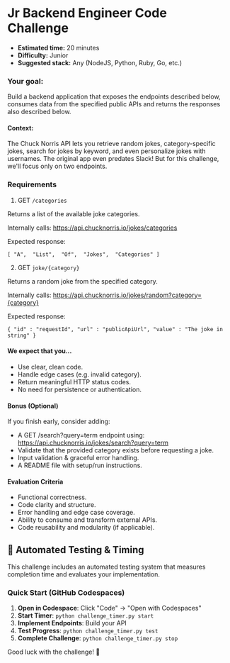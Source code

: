# Jr Backend Engineer Code Challenge

- **Estimated time:** 20 minutes
- **Difficulty:** Junior
- **Suggested stack:** Any (NodeJS, Python, Ruby, Go, etc.)

### Your goal:

Build a backend application that
exposes the endpoints described below, consumes data from the specified public APIs and returns the responses also described below.

#### Context: 
The Chuck Norris API lets you retrieve random jokes, category-specific jokes, search for jokes
by keyword, and even personalize jokes with usernames. The original app even predates Slack!
But for this challenge, we'll focus only on two endpoints.

### Requirements

1. GET `/categories`

Returns a list of the available joke categories.

Internally calls:
https://api.chucknorris.io/jokes/categories

Expected response:

`
[
    "A", 
    "List", 
    "Of", 
    "Jokes", 
    "Categories"
]
`

2. GET `joke/{category}`

Returns a random joke from the specified category.

Internally calls:
https://api.chucknorris.io/jokes/random?category={category}

Expected response:

`{
    "id" : "requestId",
    "url" : "publicApiUrl",
    "value" : "The joke in string"
}`

#### We expect that you...

* Use clear, clean code.
* Handle edge cases (e.g. invalid category).
* Return meaningful HTTP status codes.
* No need for persistence or authentication.

#### Bonus (Optional)

If you finish early, consider adding:
* A GET /search?query=term endpoint using:
https://api.chucknorris.io/jokes/search?query=term
* Validate that the provided category exists before requesting a joke.
* Input validation & graceful error handling.
* A README file with setup/run instructions.

#### Evaluation Criteria
* Functional correctness.
* Code clarity and structure.
* Error handling and edge case coverage.
* Ability to consume and transform external APIs.
* Code reusability and modularity (if applicable).

## 🚀 Automated Testing & Timing

This challenge includes an automated testing system that measures completion time and evaluates your implementation.

### Quick Start (GitHub Codespaces)

1. **Open in Codespace**: Click "Code" → "Open with Codespaces"
2. **Start Timer**: `python challenge_timer.py start`
3. **Implement Endpoints**: Build your API
4. **Test Progress**: `python challenge_timer.py test`
5. **Complete Challenge**: `python challenge_timer.py stop`

Good luck with the challenge! 🚀